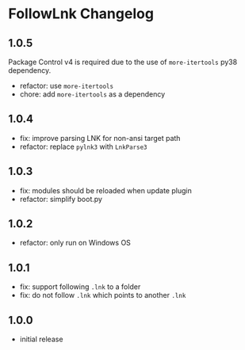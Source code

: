 # FollowLnk Changelog

## 1.0.5

Package Control v4 is required due to the use of `more-itertools` py38 dependency.

- refactor: use `more-itertools`
- chore: add `more-itertools` as a dependency

## 1.0.4

- fix: improve parsing LNK for non-ansi target path
- refactor: replace `pylnk3` with `LnkParse3`

## 1.0.3

- fix: modules should be reloaded when update plugin
- refactor: simplify boot.py

## 1.0.2

- refactor: only run on Windows OS

## 1.0.1

- fix: support following `.lnk` to a folder
- fix: do not follow `.lnk` which points to another `.lnk`

## 1.0.0

- initial release
